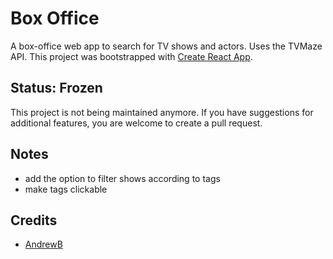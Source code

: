 # Box Office
A box-office web app to search for TV shows and actors. Uses the TVMaze API. This project was bootstrapped with [Create React App](https://github.com/facebook/create-react-app).

## Status: Frozen 
This project is not being maintained anymore. If you have suggestions for additional features, you are welcome to create a pull request.

## Notes
- add the option to filter shows according to tags
- make tags clickable

## Credits
- [AndrewB](https://github.com/shelooks16/box-office)
